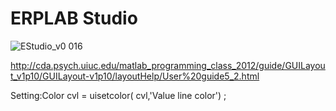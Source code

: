 # ERPLAB Studio

![EStudio_v0 016](https://user-images.githubusercontent.com/5137405/85075567-4f6b2a00-b173-11ea-9316-6a7965cb5b81.png)



http://cda.psych.uiuc.edu/matlab_programming_class_2012/guide/GUILayout_v1p10/GUILayout-v1p10/layoutHelp/User%20guide5_2.html






Setting:Color   cvl = uisetcolor( cvl,'Value line color') ;